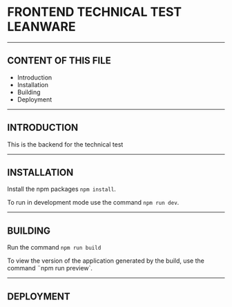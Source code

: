 # FRONTEND TECHNICAL TEST LEANWARE

---

## CONTENT OF THIS FILE

* Introduction
* Installation
* Building
* Deployment

---

## INTRODUCTION

This is the backend for the technical test

---

## INSTALLATION

Install the npm packages `npm install`.

To run in development mode use the command `npm run dev`.

---

## BUILDING

Run the command `npm run build`

To view the version of the application generated by the build, use the command ¨npm run preview`.

---

## DEPLOYMENT


